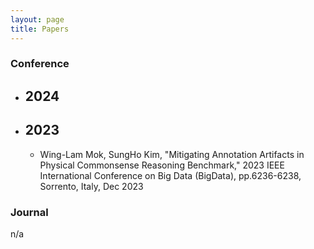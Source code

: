 ```yaml
---
layout: page
title: Papers
---
```


### Conference
* 2024
  --
  
* 2023
  --
  * Wing-Lam Mok, SungHo Kim, "Mitigating Annotation Artifacts in Physical Commonsense Reasoning Benchmark," 2023 IEEE International Conference on Big Data (BigData), pp.6236-6238, Sorrento, Italy, Dec 2023


### Journal
n/a
